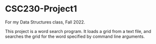 # CSC230-Project1
For my Data Structures class, Fall 2022.

This project is a word search program.  It loads a grid from a text file, and searches the grid for the word specified by command line arguments.
